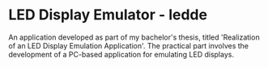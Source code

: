 # LED Display Emulator - ledde
An application developed as part of my bachelor's thesis, titled 'Realization of an LED Display Emulation Application'. The practical part involves the development of a PC-based application for emulating LED displays. 
